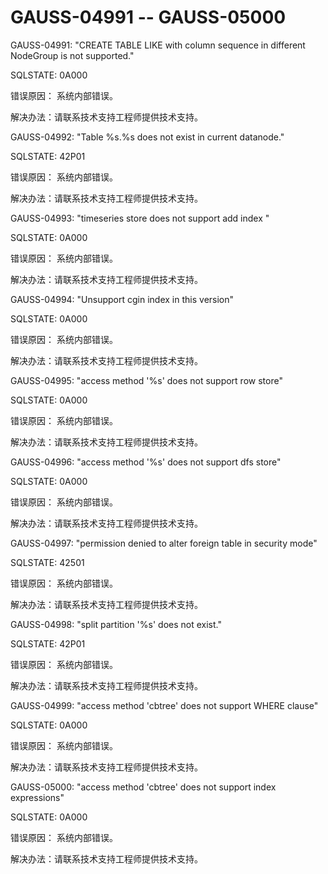 # GAUSS-04991 -- GAUSS-05000<a name="ZH-CN_TOPIC_0302072932"></a>

GAUSS-04991: "CREATE TABLE LIKE with column sequence in different NodeGroup is not supported."

SQLSTATE: 0A000

错误原因： 系统内部错误。

解决办法：请联系技术支持工程师提供技术支持。

GAUSS-04992: "Table %s.%s does not exist in current datanode."

SQLSTATE: 42P01

错误原因： 系统内部错误。

解决办法：请联系技术支持工程师提供技术支持。

GAUSS-04993: "timeseries store does not support add index "

SQLSTATE: 0A000

错误原因： 系统内部错误。

解决办法：请联系技术支持工程师提供技术支持。

GAUSS-04994: "Unsupport cgin index in this version"

SQLSTATE: 0A000

错误原因： 系统内部错误。

解决办法：请联系技术支持工程师提供技术支持。

GAUSS-04995: "access method '%s' does not support row store"

SQLSTATE: 0A000

错误原因： 系统内部错误。

解决办法：请联系技术支持工程师提供技术支持。

GAUSS-04996: "access method '%s' does not support dfs store"

SQLSTATE: 0A000

错误原因： 系统内部错误。

解决办法：请联系技术支持工程师提供技术支持。

GAUSS-04997: "permission denied to alter foreign table in security mode"

SQLSTATE: 42501

错误原因： 系统内部错误。

解决办法：请联系技术支持工程师提供技术支持。

GAUSS-04998: "split partition '%s' does not exist."

SQLSTATE: 42P01

错误原因： 系统内部错误。

解决办法：请联系技术支持工程师提供技术支持。

GAUSS-04999: "access method 'cbtree' does not support WHERE clause"

SQLSTATE: 0A000

错误原因： 系统内部错误。

解决办法：请联系技术支持工程师提供技术支持。

GAUSS-05000: "access method 'cbtree' does not support index expressions"

SQLSTATE: 0A000

错误原因： 系统内部错误。

解决办法：请联系技术支持工程师提供技术支持。

